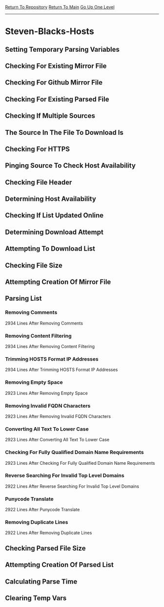 [Return To Repository](https://github.com/bast69/piholeparser/)
[Return To Main](https://github.com/bast69/piholeparser/blob/master/RecentRunLogs/Mainlog.md)
[Go Up One Level](https://github.com/bast69/piholeparser/blob/master/RecentRunLogs/TopLevelScripts/30-Processing-External-Blacklists.md)
____________________________________
# Steven-Blacks-Hosts
## Setting Temporary Parsing Variables
## Checking For Existing Mirror File
## Checking For Github Mirror File
## Checking For Existing Parsed File
## Checking If Multiple Sources
## The Source In The File To Download Is
## Checking For HTTPS
## Pinging Source To Check Host Availability
## Checking File Header
## Determining Host Availability
## Checking If List Updated Online
## Determining Download Attempt
## Attempting To Download List
## Checking File Size
## Attempting Creation Of Mirror File
## Parsing List
### Removing Comments
2934 Lines After Removing Comments
### Removing Content Filtering
2934 Lines After Removing Content Filtering
### Trimming HOSTS Format IP Addresses
2934 Lines After Trimming HOSTS Format IP Addresses
### Removing Empty Space
2923 Lines After Removing Empty Space
### Removing Invalid FQDN Characters
2923 Lines After Removing Invalid FQDN Characters
### Converting All Text To Lower Case
2923 Lines After Converting All Text To Lower Case
### Checking For Fully Qualified Domain Name Requirements
2923 Lines After Checking For Fully Qualified Domain Name Requirements
### Reverse Searching For Invalid Top Level Domains
2922 Lines After Reverse Searching For Invalid Top Level Domains
### Punycode Translate
2922 Lines After Punycode Translate
### Removing Duplicate Lines
2922 Lines After Removing Duplicate Lines
## Checking Parsed File Size
## Attempting Creation Of Parsed List
## Calculating Parse Time
## Clearing Temp Vars
